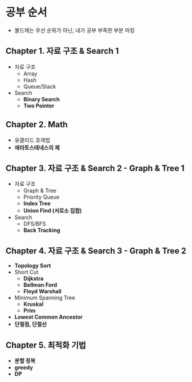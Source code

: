 # 공부 순서 

- 볼드체는 우선 순위가 아닌, 내가 공부 부족한 부분 마킹 

## Chapter 1. 자료 구조 & Search 1

- 자료 구조
  - Array
  - Hash
  - Queue/Stack
- Search
  - **Binary Search**
  - **Two Pointer**


## Chapter 2. Math 
- 유클리드 호제법
- **에라토스테네스의 체**


## Chapter 3. 자료 구조 & Search 2 - Graph & Tree 1
- 자료 구조
  - Graph & Tree
  - Priority Queue
  - **Index Tree**
  - **Union Find (서로소 집합)**
- Search
  - DFS/BFS
  - **Back Tracking**


## Chapter 4. 자료 구조 & Search 3 - Graph & Tree 2
- **Topology Sort**
- Short Cut
  - **Dijkstra**
  - **Bellman Ford**
  - **Floyd Warshall**
- Minimum Spanning Tree
  - **Kruskal**
  - **Prim**
- **Lowest Common Ancestor**
- **단절점, 단절선**


## Chapter 5. 최적화 기법 
- **분할 정복**
- **greedy**
- **DP** 
  
